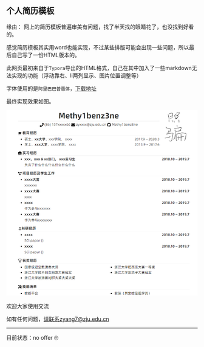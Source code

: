 ## 个人简历模板

缘由： 网上的简历模板普遍审美有问题，找了半天找的眼睛花了，也没找到好看的。

感觉简历模板其实用word也能实现，不过某些排版可能会出现一些问题，所以最后自己写了一份HTML版本的。

此网页最初来自于`Typora`导出的HTML格式，自己在其中加入了一些markdown无法实现的功能（浮动靠右、li两列显示、图片位置调整等）


字体使用的是`阿里巴巴普惠体`，[下载地址](https://ics.alibaba.com/project/Hn8mXx)

最终实现效果如图。

![展示](https://github.com/Methy1benz3ne/resume/blob/master/readme.assets/1566798773087.png?raw=true)



欢迎大家使用交流

如有任何问题，请联系zyang7@zju.edu.cn

----------------
目前状态：no offer 🙄
